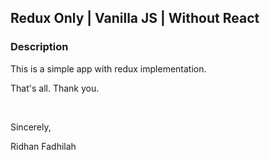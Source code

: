 ## Redux Only | Vanilla JS | Without React

### Description

This is a simple app with redux implementation.

That's all. Thank you.

&nbsp;

Sincerely,

Ridhan Fadhilah